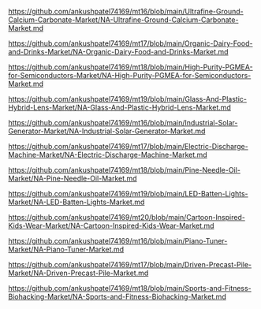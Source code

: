 <p><a href="https://github.com/ankushpatel74169/mt16/blob/main/Ultrafine-Ground-Calcium-Carbonate-Market/NA-Ultrafine-Ground-Calcium-Carbonate-Market.md">https://github.com/ankushpatel74169/mt16/blob/main/Ultrafine-Ground-Calcium-Carbonate-Market/NA-Ultrafine-Ground-Calcium-Carbonate-Market.md</a></p><p><a href="https://github.com/ankushpatel74169/mt17/blob/main/Organic-Dairy-Food-and-Drinks-Market/NA-Organic-Dairy-Food-and-Drinks-Market.md">https://github.com/ankushpatel74169/mt17/blob/main/Organic-Dairy-Food-and-Drinks-Market/NA-Organic-Dairy-Food-and-Drinks-Market.md</a></p><p><a href="https://github.com/ankushpatel74169/mt18/blob/main/High-Purity-PGMEA-for-Semiconductors-Market/NA-High-Purity-PGMEA-for-Semiconductors-Market.md">https://github.com/ankushpatel74169/mt18/blob/main/High-Purity-PGMEA-for-Semiconductors-Market/NA-High-Purity-PGMEA-for-Semiconductors-Market.md</a></p><p><a href="https://github.com/ankushpatel74169/mt19/blob/main/Glass-And-Plastic-Hybrid-Lens-Market/NA-Glass-And-Plastic-Hybrid-Lens-Market.md">https://github.com/ankushpatel74169/mt19/blob/main/Glass-And-Plastic-Hybrid-Lens-Market/NA-Glass-And-Plastic-Hybrid-Lens-Market.md</a></p><p><a href="https://github.com/ankushpatel74169/mt16/blob/main/Industrial-Solar-Generator-Market/NA-Industrial-Solar-Generator-Market.md">https://github.com/ankushpatel74169/mt16/blob/main/Industrial-Solar-Generator-Market/NA-Industrial-Solar-Generator-Market.md</a></p><p><a href="https://github.com/ankushpatel74169/mt17/blob/main/Electric-Discharge-Machine-Market/NA-Electric-Discharge-Machine-Market.md">https://github.com/ankushpatel74169/mt17/blob/main/Electric-Discharge-Machine-Market/NA-Electric-Discharge-Machine-Market.md</a></p><p><a href="https://github.com/ankushpatel74169/mt18/blob/main/Pine-Needle-Oil-Market/NA-Pine-Needle-Oil-Market.md">https://github.com/ankushpatel74169/mt18/blob/main/Pine-Needle-Oil-Market/NA-Pine-Needle-Oil-Market.md</a></p><p><a href="https://github.com/ankushpatel74169/mt19/blob/main/LED-Batten-Lights-Market/NA-LED-Batten-Lights-Market.md">https://github.com/ankushpatel74169/mt19/blob/main/LED-Batten-Lights-Market/NA-LED-Batten-Lights-Market.md</a></p><p><a href="https://github.com/ankushpatel74169/mt20/blob/main/Cartoon-Inspired-Kids-Wear-Market/NA-Cartoon-Inspired-Kids-Wear-Market.md">https://github.com/ankushpatel74169/mt20/blob/main/Cartoon-Inspired-Kids-Wear-Market/NA-Cartoon-Inspired-Kids-Wear-Market.md</a></p><p><a href="https://github.com/ankushpatel74169/mt16/blob/main/Piano-Tuner-Market/NA-Piano-Tuner-Market.md">https://github.com/ankushpatel74169/mt16/blob/main/Piano-Tuner-Market/NA-Piano-Tuner-Market.md</a></p><p><a href="https://github.com/ankushpatel74169/mt17/blob/main/Driven-Precast-Pile-Market/NA-Driven-Precast-Pile-Market.md">https://github.com/ankushpatel74169/mt17/blob/main/Driven-Precast-Pile-Market/NA-Driven-Precast-Pile-Market.md</a></p><p><a href="https://github.com/ankushpatel74169/mt18/blob/main/Sports-and-Fitness-Biohacking-Market/NA-Sports-and-Fitness-Biohacking-Market.md">https://github.com/ankushpatel74169/mt18/blob/main/Sports-and-Fitness-Biohacking-Market/NA-Sports-and-Fitness-Biohacking-Market.md</a></p>
